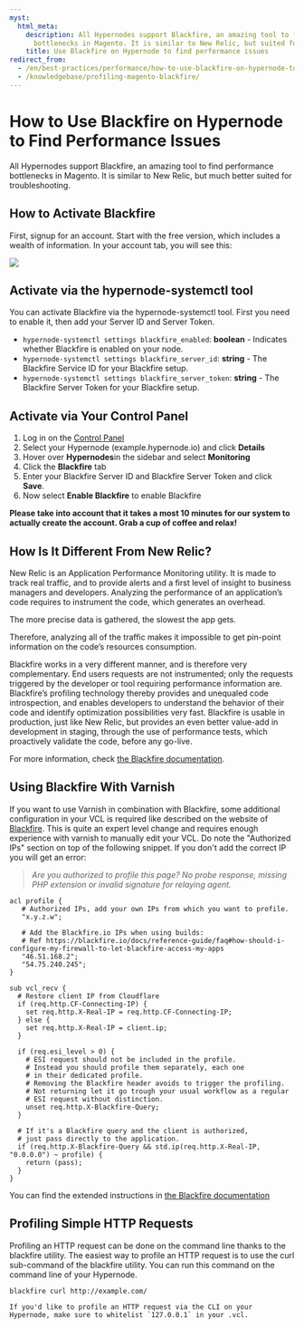 ```yaml
---
myst:
  html_meta:
    description: All Hypernodes support Blackfire, an amazing tool to find performance
      bottlenecks in Magento. It is similar to New Relic, but suited for troubleshooting.
    title: Use Blackfire on Hypernode to find performance issues
redirect_from:
  - /en/best-practices/performance/how-to-use-blackfire-on-hypernode-to-find-performance-issues/
  - /knowledgebase/profiling-magento-blackfire/
---
```


# How to Use Blackfire on Hypernode to Find Performance Issues

All Hypernodes support Blackfire, an amazing tool to find performance bottlenecks in Magento. It is similar to New Relic, but much better suited for troubleshooting.

## How to Activate Blackfire

First, signup for an account. Start with the free version, which includes a wealth of information. In your account tab, you will see this:

![](_res/blackfire_settings.png)

## Activate via the hypernode-systemctl tool

You can activate Blackfire via the hypernode-systemctl tool. First you need to enable it, then add your Server ID and Server Token.

- `hypernode-systemctl settings blackfire_enabled`: **boolean** - Indicates whether Blackfire is enabled on your node.
- `hypernode-systemctl settings blackfire_server_id`: **string** - The Blackfire Service ID for your Blackfire setup.
- `hypernode-systemctl settings blackfire_server_token`: **string** - The Blackfire Server Token for your Blackfire setup.

## Activate via Your Control Panel

1. Log in on the [Control Panel](https://auth.hypernode.com)
1. Select your Hypernode (example.hypernode.io) and click **Details**
1. Hover over **Hypernodes**in the sidebar and select **Monitoring**
1. Click the **Blackfire** tab
1. Enter your Blackfire Server ID and Blackfire Server Token and click **Save**.
1. Now select **Enable Blackfire** to enable Blackfire

**Please take into account that it takes a most 10 minutes for our system to actually create the account. Grab a cup of coffee and relax!**

## How Is It Different From New Relic?

New Relic is an Application Performance Monitoring utility. It is made to track real traffic, and to provide alerts and a first level of insight to business managers and developers. Analyzing the performance of an application’s code requires to instrument the code, which generates an overhead.

The more precise data is gathered, the slowest the app gets.

Therefore, analyzing all of the traffic makes it impossible to get pin-point information on the code’s resources consumption.

Blackfire works in a very different manner, and is therefore very complementary. End users requests are not instrumented; only the requests triggered by the developer or tool requiring performance information are. Blackfire’s profiling technology thereby provides and unequaled code introspection, and enables developers to understand the behavior of their code and identify optimization possibilities very fast. Blackfire is usable in production, just like New Relic, but provides an even better value-add in development in staging, through the use of performance tests, which proactively validate the code, before any go-live.

For more information, check [the Blackfire documentation](https://blackfire.io/docs).

## Using Blackfire With Varnish

If you want to use Varnish in combination with Blackfire, some additional configuration in your VCL is required like described on the website of [Blackfire](https://blackfire.io/docs/integrations/proxies/varnish). This is quite an expert level change and requires enough experience with varnish to manually edit your VCL. Do note the "Authorized IPs" section on top of the following snippet. If you don't add the correct IP you will get an error:

> *Are you authorized to profile this page? No probe response, missing PHP extension or invalid signature for relaying agent.*

```vcl
acl profile {
   # Authorized IPs, add your own IPs from which you want to profile.
   "x.y.z.w";

   # Add the Blackfire.io IPs when using builds:
   # Ref https://blackfire.io/docs/reference-guide/faq#how-should-i-configure-my-firewall-to-let-blackfire-access-my-apps
   "46.51.168.2";
   "54.75.240.245";
}

sub vcl_recv {
  # Restore client IP from Cloudflare
  if (req.http.CF-Connecting-IP) {
    set req.http.X-Real-IP = req.http.CF-Connecting-IP;
  } else {
    set req.http.X-Real-IP = client.ip;
  }

  if (req.esi_level > 0) {
    # ESI request should not be included in the profile.
    # Instead you should profile them separately, each one
    # in their dedicated profile.
    # Removing the Blackfire header avoids to trigger the profiling.
    # Not returning let it go trough your usual workflow as a regular
    # ESI request without distinction.
    unset req.http.X-Blackfire-Query;
  }

  # If it's a Blackfire query and the client is authorized,
  # just pass directly to the application.
  if (req.http.X-Blackfire-Query && std.ip(req.http.X-Real-IP, "0.0.0.0") ~ profile) {
    return (pass);
  }
}
```

You can find the extended instructions in [the Blackfire documentation](https://blackfire.io/docs/reference-guide/configuration)

## Profiling Simple HTTP Requests

Profiling an HTTP request can be done on the command line thanks to the blackfire utility. The easiest way to profile an HTTP request is to use the curl sub-command of the blackfire utility. You can run this command on the command line of your Hypernode.

```bash
blackfire curl http://example.com/
```

```{note}
If you'd like to profile an HTTP request via the CLI on your Hypernode, make sure to whitelist `127.0.0.1` in your .vcl.
```
